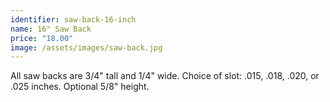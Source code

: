 ```yaml
---
identifier: saw-back-16-inch
name: 16" Saw Back
price: "18.00"
image: /assets/images/saw-back.jpg
---
```

All saw backs are 3/4" tall and 1/4" wide.  Choice of slot: .015, .018, .020, or .025 inches.  Optional 5/8" height.


